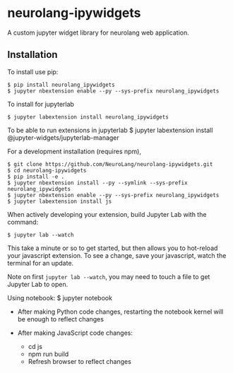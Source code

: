 neurolang-ipywidgets
===============================

A custom jupyter widget library for neurolang web application.

Installation
------------

To install use pip:

    $ pip install neurolang_ipywidgets
    $ jupyter nbextension enable --py --sys-prefix neurolang_ipywidgets

To install for jupyterlab

    $ jupyter labextension install neurolang_ipywidgets
	
To be able to run extensions in jupyterlab 
    $ jupyter labextension install @jupyter-widgets/jupyterlab-manager

For a development installation (requires npm),

    $ git clone https://github.com/NeuroLang/neurolang-ipywidgets.git
    $ cd neurolang-ipywidgets
    $ pip install -e .
    $ jupyter nbextension install --py --symlink --sys-prefix neurolang_ipywidgets
    $ jupyter nbextension enable --py --sys-prefix neurolang_ipywidgets
    $ jupyter labextension install js

When actively developing your extension, build Jupyter Lab with the command:

    $ jupyter lab --watch
	
This take a minute or so to get started, but then allows you to hot-reload your javascript extension.
To see a change, save your javascript, watch the terminal for an update.

Note on first `jupyter lab --watch`, you may need to touch a file to get Jupyter Lab to open.

Using notebook:
	$ jupyter notebook
	
- After making Python code changes, restarting the notebook kernel will be enough to reflect changes
- After making JavaScript code changes:

   * cd js
   * npm run build
   * Refresh browser to reflect changes

